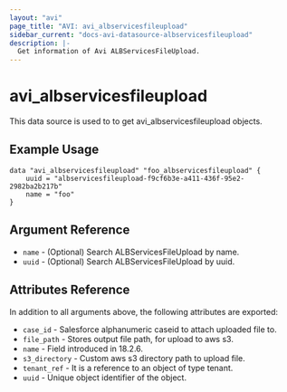 ```yaml
---
layout: "avi"
page_title: "AVI: avi_albservicesfileupload"
sidebar_current: "docs-avi-datasource-albservicesfileupload"
description: |-
  Get information of Avi ALBServicesFileUpload.
---
```


# avi_albservicesfileupload

This data source is used to to get avi_albservicesfileupload objects.

## Example Usage

```hcl
data "avi_albservicesfileupload" "foo_albservicesfileupload" {
    uuid = "albservicesfileupload-f9cf6b3e-a411-436f-95e2-2982ba2b217b"
    name = "foo"
}
```

## Argument Reference

* `name` - (Optional) Search ALBServicesFileUpload by name.
* `uuid` - (Optional) Search ALBServicesFileUpload by uuid.

## Attributes Reference

In addition to all arguments above, the following attributes are exported:

* `case_id` - Salesforce alphanumeric caseid to attach uploaded file to.
* `file_path` - Stores output file path, for upload to aws s3.
* `name` - Field introduced in 18.2.6.
* `s3_directory` - Custom aws s3 directory path to upload file.
* `tenant_ref` - It is a reference to an object of type tenant.
* `uuid` - Unique object identifier of the object.

